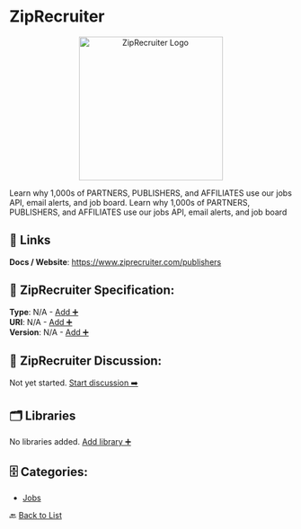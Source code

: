 # ZipRecruiter
<p align="center">
    <img width="256" src="https://raw.githubusercontent.com/apis-list/apis-list/main/apis/ziprecruiter/logo_256x256.png" alt="ZipRecruiter Logo"/>
</p>
Learn why 1,000s of PARTNERS, PUBLISHERS, and AFFILIATES use our jobs API, email alerts, and job board. Learn why 1,000s of PARTNERS, PUBLISHERS, and AFFILIATES use our jobs API, email alerts, and job board

##  🔗 Links
**Docs / Website**: https://www.ziprecruiter.com/publishers

## 🧬 ZipRecruiter Specification:
**Type**: N/A - [Add ➕](https://github.com/apis-list/apis-list/edit/main/apis.yaml#L23070)  
**URI**: N/A - [Add ➕](https://github.com/apis-list/apis-list/edit/main/apis.yaml#L23070)  
**Version**: N/A - [Add ➕](https://github.com/apis-list/apis-list/edit/main/apis.yaml#L23070)

## 💬 ZipRecruiter Discussion:
Not yet started. [Start discussion ➡️](https://github.com/apis-list/apis-list/discussions/new)

## 🗂️ Libraries

No libraries added. [Add library ➕](https://github.com/apis-list/apis-list/edit/main/apis.yaml#L23070)    


## 🗄️ Categories:
- [Jobs](https://github.com/apis-list/apis-list#jobs-)

🔙  [Back to List](https://github.com/apis-list/apis-list)
